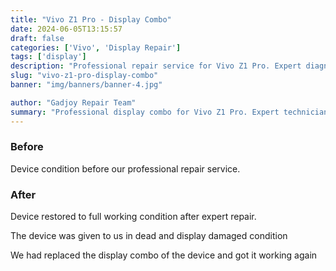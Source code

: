 ```yaml
---
title: "Vivo Z1 Pro - Display Combo"
date: 2024-06-05T13:15:57
draft: false
categories: ['Vivo', 'Display Repair']
tags: ['display']
description: "Professional repair service for Vivo Z1 Pro. Expert diagnosis and quality repairs in Bangalore."
slug: "vivo-z1-pro-display-combo"
banner: "img/banners/banner-4.jpg"

author: "Gadjoy Repair Team"
summary: "Professional display combo for Vivo Z1 Pro. Expert technicians, quality parts, warranty included."
---
```


### Before

Device condition before our professional repair service.

### After

Device restored to full working condition after expert repair.

The device was given to us in dead and display damaged condition

We had replaced the display combo of the device and got it working again